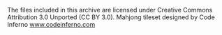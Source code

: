 The files included in this archive are licensed under Creative Commons Attribution 3.0 Unported (CC BY 3.0).
Mahjong tileset designed by Code Inferno www.codeinferno.com